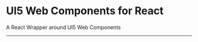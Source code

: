 <!-- classes: title -->

# UI5 Web Components for React

A React Wrapper around UI5 Web Components

---

<!-- contents -->
